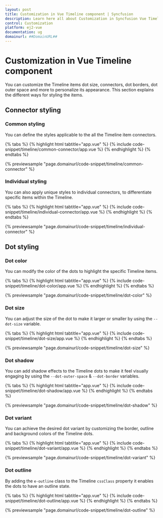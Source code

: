 ```yaml
---
layout: post
title: Customization in Vue Timeline component | Syncfusion
description: Learn here all about Customization in Syncfusion Vue Timeline component of Syncfusion Essential JS 2 and more.
control: Customization 
platform: ej2-vue
documentation: ug
domainurl: ##DomainURL##
---
```


# Customization in Vue Timeline component

You can customize the Timeline items dot size, connectors, dot borders, dot outer space and more to personalize its appearance. This section explains the different ways for styling the items.

## Connector styling

### Common styling

You can define the styles applicable to the all the Timeline item connectors.

{% tabs %}
{% highlight html tabtitle="app.vue" %}
{% include code-snippet/timeline/common-connector/app.vue %}
{% endhighlight %}
{% endtabs %}
        
{% previewsample "page.domainurl/code-snippet/timeline/common-connector" %}

### Individual styling

You can also apply unique styles to individual connectors, to differentiate specific items within the Timeline.

{% tabs %}
{% highlight html tabtitle="app.vue" %}
{% include code-snippet/timeline/individual-connector/app.vue %}
{% endhighlight %}
{% endtabs %}
        
{% previewsample "page.domainurl/code-snippet/timeline/individual-connector" %}

## Dot styling

### Dot color

You can modify the color of the dots to highlight the specific Timeline items.

{% tabs %}
{% highlight html tabtitle="app.vue" %}
{% include code-snippet/timeline/dot-color/app.vue %}
{% endhighlight %}
{% endtabs %}
        
{% previewsample "page.domainurl/code-snippet/timeline/dot-color" %}

### Dot size

You can adjust the size of the dot to make it larger or smaller by using the `--dot-size` variable.

{% tabs %}
{% highlight html tabtitle="app.vue" %}
{% include code-snippet/timeline/dot-size/app.vue %}
{% endhighlight %}
{% endtabs %}
        
{% previewsample "page.domainurl/code-snippet/timeline/dot-size" %}

### Dot shadow

You can add shadow effects to the Timeline dots to make it feel visually engaging by using the `--dot-outer-space` & `--dot-border` variables.

{% tabs %}
{% highlight html tabtitle="app.vue" %}
{% include code-snippet/timeline/dot-shadow/app.vue %}
{% endhighlight %}
{% endtabs %}
        
{% previewsample "page.domainurl/code-snippet/timeline/dot-shadow" %}

### Dot variant

You can achieve the desired dot variant by customizing the border, outline and background colors of the Timeline dots.

{% tabs %}
{% highlight html tabtitle="app.vue" %}
{% include code-snippet/timeline/dot-variant/app.vue %}
{% endhighlight %}
{% endtabs %}
        
{% previewsample "page.domainurl/code-snippet/timeline/dot-variant" %}

### Dot outline

By adding the `e-outline` class to the Timeline `cssClass` property it enables the dots to have an outline state.

{% tabs %}
{% highlight html tabtitle="app.vue" %}
{% include code-snippet/timeline/dot-outline/app.vue %}
{% endhighlight %}
{% endtabs %}
        
{% previewsample "page.domainurl/code-snippet/timeline/dot-outline" %}
